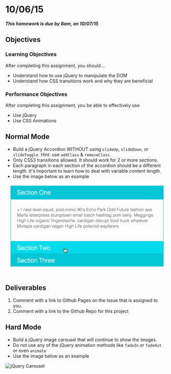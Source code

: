 # 10/06/15

___This homework is due by 8am, on 10/07/15___

## Objectives

### Learning Objectives

After completing this assignment, you should…

* Understand how to use jQuery to manipulate the DOM
* Understand how CSS transitions work and why they are beneficial


### Performance Objectives

After completing this assignment, you be able to effectively use

* Use jQuery
* Use CSS Animations

## Normal Mode

* Build a jQuery Accordion WITHOUT using `slideUp`, `slideDown`, or `slideToggle`. Hint: use `addClass` & `removeClass`.
* Only CSS3 transitions allowed. It should work for 2 or more sections.
* Each paragraph in each section of the accordion should be a different length. It's important to learn how to deal with variable content length.
* Use the image below as an example

![jQuery Accordion](./assets/accordian.gif "jQuery Accordion")

## Deliverables

1. Comment with a link to Github Pages on the Issue that is assigned to you.
2. Comment with a link to the Github Repo for this project


## Hard Mode

* Build a jQuery image carousel that will continue to show the images.
* Do not use any of the jQuery animation methods like `fadeIn` or `fadeOut` or even `animate`
* Use the image below as an example

![jQuery Carousel](./assets/carousel.gif "jQuery Carousel")
